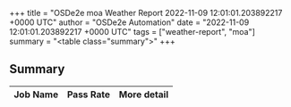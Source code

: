 +++
title = "OSDe2e moa Weather Report 2022-11-09 12:01:01.203892217 +0000 UTC"
author = "OSDe2e Automation"
date = "2022-11-09 12:01:01.203892217 +0000 UTC"
tags = ["weather-report", "moa"]
summary = "<table class=\"summary\"></table>"
+++
## Summary

| Job Name | Pass Rate | More detail |
|----------|-----------|-------------|




